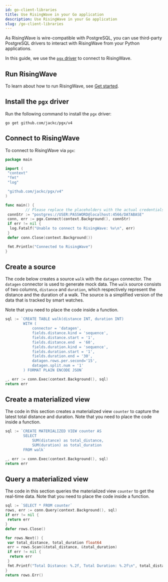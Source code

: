 ```yaml
---
id: go-client-libraries
title: Use RisingWave in your Go application
description: Use RisingWave in your Go application
slug: /go-client-libraries
---
```

<head>
  <link rel="canonical" href="https://docs.risingwave.com/docs/current/go-client-libraries/" />
</head>

As RisingWave is wire-compatible with PostgreSQL, you can use third-party PostgreSQL drivers to interact with RisingWave from your Python applications.

In this guide, we use the [`pgx` driver](https://github.com/jackc/pgx) to connect to RisingWave.

## Run RisingWave

To learn about how to run RisingWave, see [Get started](/get-started.md).

## Install the `pgx` driver

Run the following command to install the `pgx` driver:

```shell
go get github.com/jackc/pgx/v4
```

## Connect to RisingWave

To connect to RisingWave via `pgx`:

```go
package main

import (
 "context"
 "fmt"
 "log"

 "github.com/jackc/pgx/v4"
)

func main() {
         // Please replace the placeholders with the actual credentials.
 connStr := "postgres://USER:PASSWORD@localhost:4566/DATABASE"
 conn, err := pgx.Connect(context.Background(), connStr)
 if err != nil {
  log.Fatalf("Unable to connect to RisingWave: %v\n", err)
 }
 defer conn.Close(context.Background())

 fmt.Println("Connected to RisingWave")
}
```

## Create a source

The code below creates a source `walk` with the `datagen` connector. The `datagen` connector is used to generate mock data. The `walk` source consists of two columns, `distance` and `duration`, which respectively represent the distance and the duration of a walk. The source is a simplified version of the data that is tracked by smart watches.

Note that you need to place the code inside a function.

```go
sql := `CREATE TABLE walk(distance INT, duration INT)
        WITH ( 
            connector = 'datagen',
            fields.distance.kind = 'sequence',
            fields.distance.start = '1',
            fields.distance.end  = '60',
            fields.duration.kind = 'sequence',
            fields.duration.start = '1',
            fields.duration.end = '30',
            datagen.rows.per.second='15',
            datagen.split.num = '1'
        ) FORMAT PLAIN ENCODE JSON`

_, err := conn.Exec(context.Background(), sql)
return err
```
## Create a materialized view

The code in this section creates a materialized view `counter` to capture the latest total distance and duration. Note that you need to place the code inside a function.

```go
sql := `CREATE MATERIALIZED VIEW counter AS 
        SELECT
            SUM(distance) as total_distance,
            SUM(duration) as total_duration
        FROM walk`

_, err := conn.Exec(context.Background(), sql)
return err
```

## Query a materialized view

The code in this section queries the materialized view `counter` to get the real-time data. Note that you need to place the code inside a function.

```go
sql := `SELECT * FROM counter`
rows, err := conn.Query(context.Background(), sql)
if err != nil {
 return err
}
defer rows.Close()

for rows.Next() {
 var total_distance, total_duration float64
 err = rows.Scan(&total_distance, &total_duration)
 if err != nil {
  return err
 }
 fmt.Printf("Total Distance: %.2f, Total Duration: %.2f\n", total_distance, total_duration)
}
return rows.Err()
```
